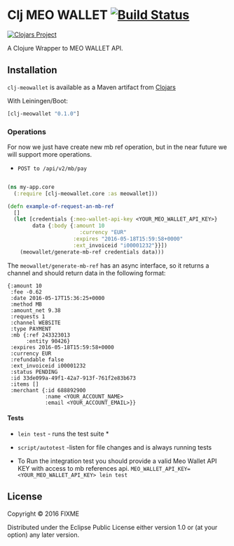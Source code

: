 # Clj MEO WALLET [![Build Status](https://travis-ci.org/weareswat/clj-meowallet.svg?branch=master)](https://travis-ci.org/weareswat/clj-meowallet)
[![Clojars Project](https://clojars.org/weareswat/clj-meowallet/latest-version.svg)](https://clojars.org/weareswat/clj-meowallet)

A Clojure Wrapper to MEO WALLET API.

Installation
-----

```clj-meowallet``` is available as a Maven artifact from [Clojars](https://clojars.org/weareswat/clj-meowallet)

With Leiningen/Boot:

```clojure
[clj-meowallet "0.1.0"]
```

### Operations

For now we just have create new mb ref operation, but in the near future we will support more operations.

* `POST to /api/v2/mb/pay`

```clojure

(ns my-app.core
  (:require [clj-meowallet.core :as meowallet]))

(defn example-of-request-an-mb-ref
  []
  (let [credentials {:meo-wallet-api-key <YOUR_MEO_WALLET_API_KEY>}
        data {:body {:amount 10
              		   :currency "EUR"
                     :expires "2016-05-18T15:59:58+0000"
                     :ext_invoiceid "i00001232"}}])
    (meowallet/generate-mb-ref credentials data)))
```

The `meowallet/generate-mb-ref` has an async interface, so it returns a channel and should return data in the following format:

```
{:amount 10
 :fee -0.62
 :date 2016-05-17T15:36:25+0000
 :method MB
 :amount_net 9.38
 :requests 1
 :channel WEBSITE
 :type PAYMENT
 :mb {:ref 243323013
      :entity 90426}
 :expires 2016-05-18T15:59:58+0000
 :currency EUR
 :refundable false
 :ext_invoiceid i00001232
 :status PENDING
 :id 33de099a-49f1-42a7-913f-761f2e83b673
 :items []
 :merchant {:id 688892900
            :name <YOUR_ACCOUNT_NAME>
            :email <YOUR_ACCOUNT_EMAIL>}}

```

#### Tests

* `lein test` - runs the test suite *
* `script/autotest` -listen for file changes and is always running tests

* To Run the integration test you should provide a valid Meo Wallet API KEY with access to mb references api.
  `MEO_WALLET_API_KEY=<YOUR_MEO_WALLET_API_KEY> lein test`

## License

Copyright © 2016 FIXME

Distributed under the Eclipse Public License either version 1.0 or (at
your option) any later version.

